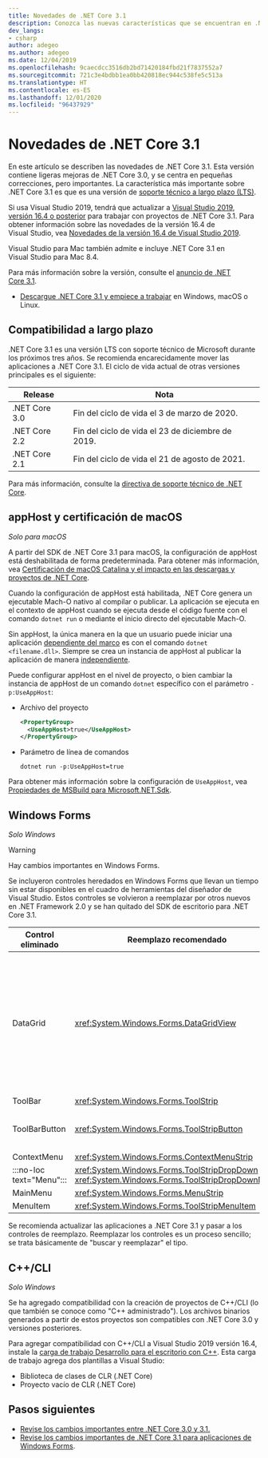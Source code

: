 ```yaml
---
title: Novedades de .NET Core 3.1
description: Conozca las nuevas características que se encuentran en .NET Core 3.1.
dev_langs:
- csharp
author: adegeo
ms.author: adegeo
ms.date: 12/04/2019
ms.openlocfilehash: 9caecdcc3516db2bd71420184fbd21f7837552a7
ms.sourcegitcommit: 721c3e4bdbb1ea0bb420818ec944c538fe5c513a
ms.translationtype: HT
ms.contentlocale: es-ES
ms.lasthandoff: 12/01/2020
ms.locfileid: "96437929"
---
```

# <a name="whats-new-in-net-core-31"></a>Novedades de .NET Core 3.1

En este artículo se describen las novedades de .NET Core 3.1. Esta versión contiene ligeras mejoras de .NET Core 3.0, y se centra en pequeñas correcciones, pero importantes. La característica más importante sobre .NET Core 3.1 es que es una versión de [soporte técnico a largo plazo (LTS)](#long-term-support).

Si usa Visual Studio 2019, tendrá que actualizar a [Visual Studio 2019, versión 16.4 o posterior](https://visualstudio.microsoft.com/downloads/) para trabajar con proyectos de .NET Core 3.1. Para obtener información sobre las novedades de la versión 16.4 de Visual Studio, vea [Novedades de la versión 16.4 de Visual Studio 2019](/visualstudio/releases/2019/release-notes-v16.4#whats-new-in-visual-studio-2019-version-164).

Visual Studio para Mac también admite e incluye .NET Core 3.1 en Visual Studio para Mac 8.4.

Para más información sobre la versión, consulte el [anuncio de .NET Core 3.1](https://devblogs.microsoft.com/dotnet/announcing-net-core-3-1/).

- [Descargue .NET Core 3.1 y empiece a trabajar](https://dotnet.microsoft.com/download/dotnet-core/3.1) en Windows, macOS o Linux.

## <a name="long-term-support"></a>Compatibilidad a largo plazo

.NET Core 3.1 es una versión LTS con soporte técnico de Microsoft durante los próximos tres años. Se recomienda encarecidamente mover las aplicaciones a .NET Core 3.1. El ciclo de vida actual de otras versiones principales es el siguiente:

| Release | Nota |
| ------- | ---- |
| .NET Core 3.0 | Fin del ciclo de vida el 3 de marzo de 2020.     |
| .NET Core 2.2 | Fin del ciclo de vida el 23 de diciembre de 2019. |
| .NET Core 2.1 | Fin del ciclo de vida el 21 de agosto de 2021.    |

Para más información, consulte la [directiva de soporte técnico de .NET Core](https://dotnet.microsoft.com/platform/support/policy/dotnet-core).

## <a name="macos-apphost-and-notarization"></a>appHost y certificación de macOS

*Solo para macOS*

A partir del SDK de .NET Core 3.1 para macOS, la configuración de appHost está deshabilitada de forma predeterminada. Para obtener más información, vea [Certificación de macOS Catalina y el impacto en las descargas y proyectos de .NET Core](../install/macos-notarization-issues.md).

Cuando la configuración de appHost está habilitada, .NET Core genera un ejecutable Mach-O nativo al compilar o publicar. La aplicación se ejecuta en el contexto de appHost cuando se ejecuta desde el código fuente con el comando `dotnet run` o mediante el inicio directo del ejecutable Mach-O.

Sin appHost, la única manera en la que un usuario puede iniciar una aplicación [dependiente del marco](../deploying/index.md#publish-framework-dependent) es con el comando `dotnet <filename.dll>`. Siempre se crea un instancia de appHost al publicar la aplicación de manera [independiente](../deploying/index.md#publish-self-contained).

Puede configurar appHost en el nivel de proyecto, o bien cambiar la instancia de appHost de un comando `dotnet` específico con el parámetro `-p:UseAppHost`:

- Archivo del proyecto

  ```xml
  <PropertyGroup>
    <UseAppHost>true</UseAppHost>
  </PropertyGroup>
  ```

- Parámetro de línea de comandos

  ```dotnetcli
  dotnet run -p:UseAppHost=true
  ```

Para obtener más información sobre la configuración de `UseAppHost`, vea [Propiedades de MSBuild para Microsoft.NET.Sdk](../project-sdk/msbuild-props.md#useapphost).

## <a name="windows-forms"></a>Windows Forms

*Solo Windows*

> [!WARNING]
> Hay cambios importantes en Windows Forms.

Se incluyeron controles heredados en Windows Forms que llevan un tiempo sin estar disponibles en el cuadro de herramientas del diseñador de Visual Studio. Estos controles se volvieron a reemplazar por otros nuevos en .NET Framework 2.0 y se han quitado del SDK de escritorio para .NET Core 3.1.

| Control eliminado | Reemplazo recomendado | API asociadas eliminadas |
| --------------- | ----------------------- | ----------------------- |
| DataGrid        | <xref:System.Windows.Forms.DataGridView>      | DataGridCell<br/>DataGridRow<br/>DataGridTableCollection<br/>DataGridColumnCollection<br/>DataGridTableStyle<br/>DataGridColumnStyle<br/>DataGridLineStyle<br/>DataGridParentRowsLabel<br/>DataGridParentRowsLabelStyle<br/>DataGridBoolColumn<br/>DataGridTextBox<br/>GridColumnStylesCollection<br/>GridTableStylesCollection<br/>HitTestType |
| ToolBar         | <xref:System.Windows.Forms.ToolStrip>         | ToolBarAppearance |
| ToolBarButton   | <xref:System.Windows.Forms.ToolStripButton>   | ToolBarButtonClickEventArgs<br/>ToolBarButtonClickEventHandler<br/>ToolBarButtonStyle<br/>ToolBarTextAlign |
| ContextMenu     | <xref:System.Windows.Forms.ContextMenuStrip>  |  |
| :::no-loc text="Menu"::: | <xref:System.Windows.Forms.ToolStripDropDown><br/><xref:System.Windows.Forms.ToolStripDropDownMenu> | MenuItemCollection |
| MainMenu        | <xref:System.Windows.Forms.MenuStrip>         |  |
| MenuItem        | <xref:System.Windows.Forms.ToolStripMenuItem> |  |

Se recomienda actualizar las aplicaciones a .NET Core 3.1 y pasar a los controles de reemplazo. Reemplazar los controles es un proceso sencillo; se trata básicamente de "buscar y reemplazar" el tipo.

## <a name="ccli"></a>C++/CLI

*Solo Windows*

Se ha agregado compatibilidad con la creación de proyectos de C++/CLI (lo que también se conoce como "C++ administrado"). Los archivos binarios generados a partir de estos proyectos son compatibles con .NET Core 3.0 y versiones posteriores.

Para agregar compatibilidad con C++/CLI a Visual Studio 2019 versión 16.4, instale la [carga de trabajo Desarrollo para el escritorio con C++](/cpp/build/vscpp-step-0-installation?view=vs-2019#step-4---choose-workloads). Esta carga de trabajo agrega dos plantillas a Visual Studio:

- Biblioteca de clases de CLR (.NET Core)
- Proyecto vacío de CLR (.NET Core)

## <a name="next-steps"></a>Pasos siguientes

- [Revise los cambios importantes entre .NET Core 3.0 y 3.1.](../compatibility/3.1.md)
- [Revise los cambios importantes de .NET Core 3.1 para aplicaciones de Windows Forms](../compatibility/winforms.md#net-core-31).
